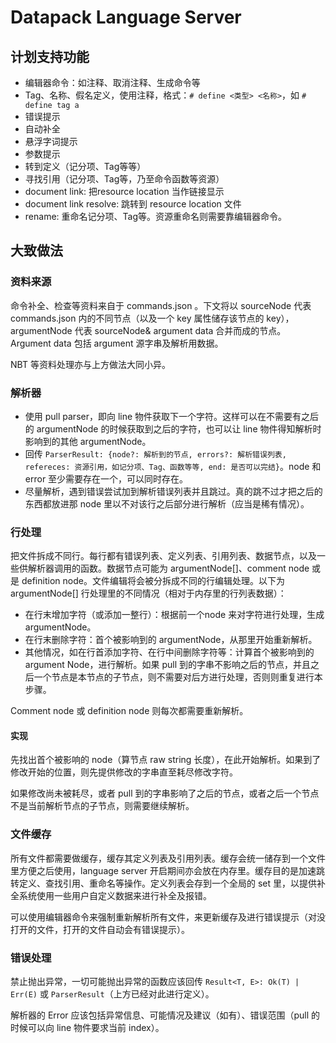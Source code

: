 # Datapack Language Server

## 计划支持功能

* 编辑器命令：如注释、取消注释、生成命令等
* Tag、名称、假名定义，使用注释，格式：`# define <类型> <名称>`，如 `# define tag a`
* 错误提示
* 自动补全
* 悬浮字词提示
* 参数提示
* 转到定义（记分项、Tag等等）
* 寻找引用（记分项、Tag等，乃至命令函数等资源）
* document link: 把resource location 当作链接显示
* document link resolve: 跳转到 resource location 文件
* rename: 重命名记分项、Tag等。资源重命名则需要靠编辑器命令。

## 大致做法

### 资料来源

命令补全、检查等资料来自于 commands.json 。下文将以 sourceNode 代表 commands.json 内的不同节点（以及一个 key 属性储存该节点的 key），argumentNode 代表 sourceNode& argument data 合并而成的节点。Argument data 包括 argument 源字串及解析用数据。

NBT 等资料处理亦与上方做法大同小异。

### 解析器

* 使用 pull parser，即向 line 物件获取下一个字符。这样可以在不需要有之后的 argumentNode 的时候获取到之后的字符，也可以让 line 物件得知解析时影响到的其他 argumentNode。
* 回传  `ParserResult: {node?: 解析到的节点, errors?: 解析错误列表, refereces: 资源引用，如记分项、Tag、函数等等, end: 是否可以完结}`。node 和 error 至少需要存在一个，可以同时存在。
* 尽量解析，遇到错误尝试加到解析错误列表并且跳过。真的跳不过才把之后的东西都放进那 node 里以不对该行之后部分进行解析（应当是稀有情况）。

### 行处理

把文件拆成不同行。每行都有错误列表、定义列表、引用列表、数据节点，以及一些供解析器调用的函数。数据节点可能为 argumentNode[]、comment node 或是 definition node。文件编辑将会被分拆成不同的行编辑处理。以下为 argumentNode[] 行处理里的不同情况（相对于内存里的行列表数据）：

* 在行末增加字符（或添加一整行）：根据前一个node 来对字符进行处理，生成 argumentNode。
* 在行末删除字符：首个被影响到的 argumentNode，从那里开始重新解析。
* 其他情况，如在行首添加字符、在行中间删除字符等：计算首个被影响到的 argument Node，进行解析。如果 pull 到的字串不影响之后的节点，并且之后一个节点是本节点的子节点，则不需要对后方进行处理，否则则重复进行本步骤。

Comment node 或 definition node 则每次都需要重新解析。

#### 实现

先找出首个被影响的 node（算节点 raw string 长度），在此开始解析。如果到了修改开始的位置，则先提供修改的字串直至耗尽修改字符。

如果修改尚未被耗尽，或者 pull 到的字串影响了之后的节点，或者之后一个节点不是当前解析节点的子节点，则需要继续解析。

### 文件缓存

所有文件都需要做缓存，缓存其定义列表及引用列表。缓存会统一储存到一个文件里方便之后使用，language server 开启期间亦会放在内存里。缓存目的是加速跳转定义、查找引用、重命名等操作。定义列表会存到一个全局的 set 里，以提供补全系统使用一些用户自定义数据来进行补全及报错。

可以使用编辑器命令来强制重新解析所有文件，来更新缓存及进行错误提示（对没打开的文件，打开的文件自动会有错误提示）。

### 错误处理

禁止抛出异常，一切可能抛出异常的函数应该回传 `Result<T, E>: Ok(T) | Err(E)` 或 `ParserResult`（上方已经对此进行定义）。

解析器的 Error 应该包括异常信息、可能情况及建议（如有）、错误范围（pull 的时候可以向 line 物件要求当前 index）。